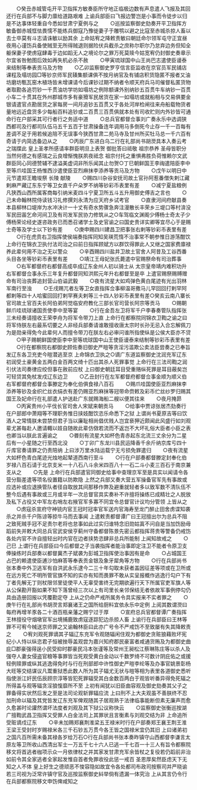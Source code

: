 <!-- { "loadSidebar": true } -->
　　○癸丑赤城管屯开平卫指挥方敏奏臣所守地正临极边数有声息遣人飞报及其回还行在兵部不与脚力廪给道路艰难  上谕兵部臣曰飞报边警岂是小事而令徒步以归是不达事体轻重自今悉如甘肃宁夏例与之
　　○巡按监察御史劾奏开平卫指挥方敏备御赤城恇怯畏懦不能练兵御寇乃豫徙妻子于雕鹗以避之比寇至赤城杀掠人畜以去士卒莫有斗志请诛敏以励其余  上命姑宥之降敕责敏曰朝廷命尔领军屯守正宜昼夜用心谨饬兵备使贼至无所得贼退则据险伏兵截杀之庶称尔职尔乃怠弃边务但知全躯保妻子使虏寇肆毒于边如蹈无人之境论尔之罪万死莫赎今姑宽宥仍封御史奏章示尔宜省咎勉图后效如再失机必杀不赦
　　○甲寅琉球国中山王尚巴志遣使臣谩泰来结制等奉表贡马及方物
　　○乙卯监察御史罗亨信言臣监收在京官员军民铺店课程及塌坊园□等钞京师军民辏集额课俱不按月纳官及有铺店积货隐匿不报者又油坊磨坊甎瓦窑木植场皆未增课请今后课钞过期不纳者令顺天府兵马司催督私匿货物者取勘各追罚钞一千贯油坊学坊如塌坊之例除额课外别纳钞五百贯牛车纳钞一百贯小车二十贯其在外州郡城市多有豪猾军民居货在家一如塌坊或就船相与交易俱要金银请遣官点勘居货之家每房一间月追钞五百贯又于各处河岸检闸往来舟船载物货者量地远近盘货多少每船百料追钞或二百贯三百贯俱就本处有司收贮则内外钞皆可通命行在户部采其可行者行之务适中道
　　○总兵官都督佥事刘广奏永乐中选调狭西都司及行都司队伍马五千五百于甘肃操备连年调用马多倒死今止存一千一百每有差调不足于用若候追陪不无误事今狭西甘肃二苑马寺及甘州所买牡马总一千六百有奇请于内简选备边从之
　　○丙辰广东进白乌二行在礼部尚书胡濙具本入奏云考之瑞牒此  皇上圣孝所感请率群臣明旦上表贺  御批答曰祗敬  祖宗恭养  圣母皆职分当然何德之有感瑞之云良增惭愧朕夙夜祗念  祖宗付托之重惧弗胜负荷惟赖尔文武群臣同心同德赞辅不逮溢美虚词非所乐闻其止勿贺○丁巳朝鲜国王李祹遣陪臣李中至等爪哇国王杨惟西沙遣使臣亚烈麻抹李添养等贡马及方物
　　○戊午以明日中元节遣郑王瞻埈祭  长陵  献陵
　　○赐四川杂谷安抚司故土官孙阿惹番僧失剌江藏剌麻严藏辽东东宁等卫女直千户朵罗不纳等钞彩币表里有差
　　○减宁夏盐粮例凡狭西山西所属客商每引纳米麦四斗宁夏卫所五斗五升用御史傅吉之言也
　　○己未命翰林院侍读钱习礼修撰刘永清为应天府乡试考官
　　○直隶河间府献县奏本县柳林口堤岸为水冲决计一十丈有奇水势骤急奔注漫散长丰荣乡三堤口等村渰没军民田苖乞命河间卫及有司发军民协力修筑从之○车驾临文渊阁少傅杨士奇太子少傅杨荣论经史遂咨政务已而悉召诸学士及史官谕之曰国史贵详实卿等宜尽心于是赐士奇等及学士以下钞有差
　　○庚申赐四川建昌卫把事张右剌等钞彩币表里有差
　　○行在虎贲右卫指挥使侯端奏指挥同知吴瑛荒惰不治事常不朝参惟日游荡酣饮  上命行在锦衣卫执付法司治之曰前日指挥顾斌方以群饮得罪此人又继之国家费廪禄养此辈何用不治之无以警众
　　○辛酉赐四川盐井卫故土官舍人阿昔及工谷西番头目各坐等钞彩币表里有差
　　○靖江王母妃张氏薨遣中官赐祭命有司治葬事
　　○右军都督府右都督高成卒成辽东金州人初以骑士从  太宗皇帝靖内难积功升右军都督佥事永乐三年复升都督同知洪熙元年升右都督至是卒  上遣官赐祭赐赙赠命有司治丧葬追封营山伯谥武毅
　　○夜有流星大如鸡弹色黄白尾迹有光出羽林军南行至浊
　　○壬戌赐兀者左等卫女直指挥佥事柳温哥撒马儿罕回回打剌罕阿都剌等四十人哈蜜回回打剌罕赛夫剌等三十四人钞彩币表里有差○癸亥云南八寨长官司故土官百夫长阿伯弟阿觉临安府教化三部长官司营长阿宗等贡马
　　○赐朝鲜爪哇琉球诸国贡使李中至等宴
　　○行在金吾左卫将军千户李春奏管队指挥张三未经奏请擅收王荣李舟为将军令带刀上直  上命行在都察院同锦衣卫鞫之谕之曰将军侍朕左右最系切要之人非经兵部奏请谁敢擅收唐太宗时长孙无忌入合忘解佩刀为是勋亲得免今此辈何人而擅令带刀在朕左右必审问谁所指使纵是公侯大臣亦不贷
　　○甲子赐朝鲜国使臣李中至等琉球国中山王使臣谩泰来结制等钞彩币表里有差
　　○行在都察院右都御史顾佐奏旧御史严暟等贪淫污滥欺公卖法臣尝奏之已奉旨发辽东各卫充吏今暟潜逃至京  上命锦衣卫执之○谪广东道监察御史沈润充军辽东初润受土豪黄金五两白金百两文绮十匹出其杀人死罪事觉  上命行在三法司鞫之润引伏法司奏律应绞但事在赦前应杖  上曰御史朝廷耳目受重赂纵死罪是耳目蔽矣岂可轻贷其免杖发戍辽东边卫
　　○乙丑封行在左军都督府都督佥事金顺为顺义伯右军都督府都督佥事滕定为奉化伯俱食禄八百石
　　○赐爪哇国使臣亚烈麻抹李添养等钞及金织纻丝衣绢衣有差仍赐亚烈麻抹等冠带命赍敕及彩币纻丝纱罗归赐其国王及妃命行在礼部遣人护送赴广东就赐海船二艘以便其往来
　　○夜月掩昴
　　○丙寅贵州小平伐长官司舍人宋斌来朝贡马
　　○给事中贾谅张居杰劾奏行在户部郎中萧翔等不理职务惟日挟妓酣饮恣乐命悉下之狱  上谓尚书夏原吉等曰饮酒人之常情朕未尝禁但君子当以廉耻相尚倡优贱人岂宜亵狎近颇闻此风盛行如刘观辈尤甚每赴人邀请輙以妓自随故此辈仿傚若流而不返岂不大坏礼俗大臣者小臣之表也卿当以朕此言遍谕之
　　○昬刻有流星大如杯色青赤起东北流三丈余分为二星后有一小星随之行至西北没
　　○丁卯广东龙川县民运降香千余斤纳京库亏四十斤库官奏请罪之仍责陪纳  上曰涉万里水陆运载宁无亏损免罪遣归
　　○夜有流星大如杯色青白尾迹光烛地起辇道西南行至斗
　　○行在户部奏都督滕定封奉化伯岁禄八百石请于北京支米一十八石八斗余米四百八十一石二斗小麦三百石于南京兼支从之
　　○先是  上命行在兵部遣官同御史给事中查理京军至是具实以闻请令各营分豁差遣等项名役置籍以防欺隐  上然之兵部又奏大营五军操备官军先有事故或应选补或应退换管队者径自取放其间那移作弊及避重就轻者多以致军数不清队伍不整今后遇有事故或三月或半年一次总督官具实奏补不许擅将操练已成精壮之人脱放及私下占役又中军左右哨左右掖官军多寡不同宜令总督官计议均分管领  上皆从之
　　○虏寇杀宣府守神铳内官王冠时冠率官军送内官海寿至龙门醉止田舍虏谍知袭杀之并杀千户陈谅等掠牛马而去事闻  上遣敕责都督谭广曰王冠擅出尔为总兵不阻之致死贼手冠不足责尔老将也怠事如此过实归谁特念旧勋姑寘不问自是当加饬励毋蹈前失并敕大同总兵官武安侯亨蓟州守备都督陈景先密云都指挥蒋贵等警备仍戒饬各处内官不许自擅轻出时内官在边者挟势恣肆非总兵所能制  上闻知故戒之
　　○己巳  上谓行在兵部臣曰今后都督之子当袭指挥者能治事即定注卫不能者令原卫支俸操练时兵部奏以都督冀杰子斌袭为彭城卫指挥使治事因有是命
　　○占城国王占巴的赖遣使臣逋沙怕麻答等奉表贡金银及象牙犀角等方物
　　○行在兵部尚书张本奏中外卫逃军有自洪武永乐逮今二三十年勾取未获者盖因征差等项或在卫所或在远方死亡不明所管官旗不知的实亦有知而畏罪不敢从实呈报概作逃逸行勾户下有丁者先解无丁则杖限邻里徒使平人无辜受害终无完期欲遍行天下所属官吏军旗人等从公保勘开豁如果不知下落曾经三次以上有司里长亲邻保结无者依故军事例停勾仍具由造册回报以凭覆勘定夺  上从之仍命严戒所属务令具实报来不实者罪之
　　○庚午行在礼部尚书胡濙言郑襄诸王之国所给厨料宜依永乐中定例  上阅其数谓濙曰每府再增羊豕各二十酒百瓶亲藩之赐宁过于厚
　　○宣府总兵官都督谭广奏指挥王林擅役守烟墩官军出境捕鹿致虏寇逐踪犯边杀掠人畜  上谕行在兵部臣曰王林等罪不可宥今械送京师罪之又谕翰林臣曰此亦广号令不严戒饬不至致屡有失其降敕责之
　　○宥刘观死罪谪其子辐辽东充军令观随辐闲住观为都御史贪赃狼藉败坏宪纪小人恃以纵恣君子恒被挫辱盖观尝为嘉兴知府郡民豪富者咸通货贿及为都御史曲庇□郡豪强得逞小民受抑时郡豪民冯本张谨等及常州王昶松江蔡琳陈庄等以杀人及强夺人妻女侵盗官粮等事罪皆当死观受黄白金动以千数罗绮不可数计阴庇佑之或援轻例赎罪或纵其逃逸得免时与行在刑部郎中许性御史严暟李纶等及办事官姚景彰杨大旺等交结谋议凡鬻重狱悉此数人所为其子辐尤无状与暟等相为表里各道御史悉听指使浙江奸民伍辰顾宗淳等皆犯死罪辐受其白金数百两白于观皆听番异得免死辐之所得盖与观等辐贪淫狼愎靡所不至  上初有闻犹以旧臣曲容观及御史劾奏其父子之罪备得实状然后发之至是法司论观斩罪辐应流  上曰刑不上大夫观虽不善朕终不忍加刑命以辐及其党皆发辽东充军俾观随其子居观熟于法律临事能断但素无廉声而愈久愈甚时论讙然谓坏法度者刘观及其下狱公议称快云
　　○监察御史张衡巡按湖广擅鞫武昌卫指挥又受罪人白金法司上其罪状且言衡素与刘观交结为非  上命追所受赃谪戍辽东
　　○辛未加赐郑襄荆淮梁五王禄米时行在户部奏郑王襄王荆王淮王梁王受封时岁赐禄米各三千石钞五万贯今各王皆之国禄米宜仍其旧  上曰诸弟初之国凡百所需未备其禄各岁给万石○行在兵部尚书张本奏昨镇守山西都督李谦言太原左等卫所收山西清出军士一万五千七十六人已逃一千七百一十三人有旨令都察院移文将首逃者枷项示众一月依律杖之并其家发甘肃充军余皆杖之复役若仍蹈前非治如前令其全家逃者全家起发惟自首者免罪收役此惩一戒百  圣恩厚矣然臣虑天下无知之人不体  皇上好生之德顽恶不悛容隐如故宜令各处都司布政司按察司并严晓谕若三司视为泛常许镇守官及巡按监察御史紏举倘有遗漏一体究治  上从其言仍令行在兵部都察院移文申饬俾咸知之
